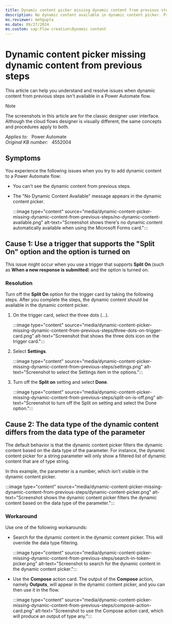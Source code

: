 ```yaml
---
title: Dynamic content picker missing dynamic content from previous steps
description: No dynamic content available in dynamic content picker. Provides a resolution.
ms.reviewer: mehgupta
ms.date: 09/27/2024
ms.custom: sap:Flow creation\Dynamic content
---
```

# Dynamic content picker missing dynamic content from previous steps

This article can help you understand and resolve issues when dynamic content from previous steps isn't available in a Power Automate flow.

> [!NOTE]
> The screenshots in this article are for the classic designer user interface. Although the cloud flows designer is visually different, the same concepts and procedures apply to both.

_Applies to:_ &nbsp; Power Automate  
_Original KB number:_ &nbsp; 4552004

## Symptoms

You experience the following issues when you try to add dynamic content to a Power Automate flow:

- You can't see the dynamic content from previous steps.
- The "No Dynamic Content Available" message appears in the dynamic content picker.

  :::image type="content" source="media/dynamic-content-picker-missing-dynamic-content-from-previous-steps/no-dynamic-content-available.png" alt-text="Screenshot shows there's no dynamic content automatically available when using the Microsoft Forms card.":::

## Cause 1: Use a trigger that supports the "Split On" option and the option is turned on

This issue might occur when you use a trigger that supports **Split On** (such as **When a new response is submitted**) and the option is turned on.

### Resolution

Turn off the **Split On** option for the trigger card by taking the following steps. After you complete the steps, the dynamic content should be available in the dynamic content picker.

1. On the trigger card, select the three dots (...).

    :::image type="content" source="media/dynamic-content-picker-missing-dynamic-content-from-previous-steps/three-dots-on-trigger-card.png" alt-text="Screenshot that shows the three dots icon on the trigger card.":::

2. Select **Settings**.

    :::image type="content" source="media/dynamic-content-picker-missing-dynamic-content-from-previous-steps/settings.png" alt-text="Screenshot to select the Settings item in the options.":::

3. Turn off the **Split on** setting and select **Done**.

    :::image type="content" source="media/dynamic-content-picker-missing-dynamic-content-from-previous-steps/split-on-is-off.png" alt-text="Screenshot to turn off the Split on setting and select the Done option.":::

## Cause 2: The data type of the dynamic content differs from the data type of the parameter

The default behavior is that the dynamic content picker filters the dynamic content based on the data type of the parameter. For instance, the dynamic content picker for a string parameter will only show a filtered list of dynamic content that are of type string.

In this example, the parameter is a number, which isn't visible in the dynamic content picker.

:::image type="content" source="media/dynamic-content-picker-missing-dynamic-content-from-previous-steps/dynamic-content-picker.png" alt-text="Screenshot shows the dynamic content picker filters the dynamic content based on the data type of the parameter.":::

### Workaround

Use one of the following workarounds:

- Search for the dynamic content in the dynamic content picker. This will override the data type filtering.

    :::image type="content" source="media/dynamic-content-picker-missing-dynamic-content-from-previous-steps/search-in-token-picker.png" alt-text="Screenshot to search for the dynamic content in the dynamic content picker.":::

- Use the **Compose** action card. The output of the **Compose** action, namely **Outputs**, will appear in the dynamic content picker, and you can then use it in the flow.

    :::image type="content" source="media/dynamic-content-picker-missing-dynamic-content-from-previous-steps/compose-action-card.png" alt-text="Screenshot to use the Compose action card, which will produce an output of type any.":::
